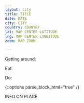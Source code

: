 ```yaml
---
layout: city
title: TITLE
date: DATE
city: CITY
country: COUNTRY
lat: MAP CENTER LATITUDE
lng: MAP CENTER LONGITUDE
zoom: MAP ZOOM

---
```


<!-- some basic information about the city -->
Getting around:

Eat:

Do:

{::options parse_block_html="true" /}

<div id="places-meta">
<div class="place" data-type="TYPE" data-price="NUMBER" data-link="TRIPADVISOR 
LINK" data-name="PLACE NAME">
INFO ON PLACE
</div>
</div>

<!-- TYPES

  sightseeing: historical landmarks, touristy things
  food: restaurants and food experiences
  shopping: cool shops
  nature: parks, hikes, nice scenery
  nightlife: clubs, bars
  experience: cool things to try at least once
  other: misc

-->

<!-- PRICE NUMBER

1 = <$10
2 = $11-$30
3 = $31-$60
4 = >$61

-->
